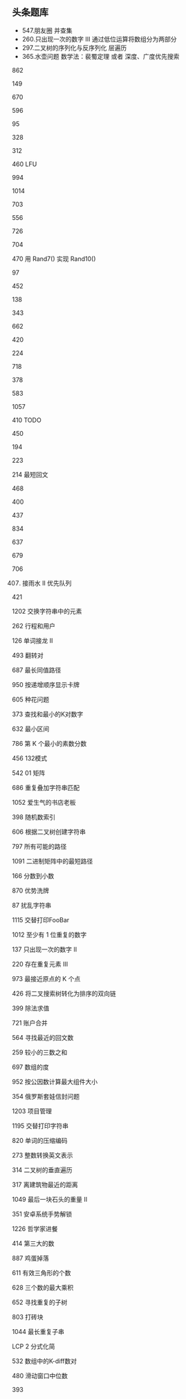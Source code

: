## 头条题库

- 547.朋友圈
    并查集
- 260.只出现一次的数字 III
    通过低位运算将数组分为两部分
- 297.二叉树的序列化与反序列化
    层遍历
- 365.水壶问题
    数学法：裴蜀定理 或者 深度、广度优先搜索

862 


149

670

596

95

328

312

460 LFU

994

1014

703

556

726

704

470 用 Rand7() 实现 Rand10()

97

452

138

343

662

420

224

718

378

583


1057


410 TODO


450

194

223

214 最短回文

468

400

437


834

637

679

706

407. 接雨水 II 优先队列

421

1202 交换字符串中的元素

262 行程和用户

126 单词接龙 II

493 翻转对

687 最长同值路径

950
按递增顺序显示卡牌

605
种花问题

373
查找和最小的K对数字

 632
最小区间


786
第 K 个最小的素数分数

456
132模式

 542
01 矩阵

686
重复叠加字符串匹配

1052
爱生气的书店老板

 398
随机数索引

606
根据二叉树创建字符串

 797
所有可能的路径

1091
二进制矩阵中的最短路径

166
分数到小数

870
优势洗牌


87
扰乱字符串

1115
交替打印FooBar

1012
至少有 1 位重复的数字

137
只出现一次的数字 II

220
存在重复元素 III

 973
最接近原点的 K 个点

426
将二叉搜索树转化为排序的双向链

399
除法求值


721
账户合并


564
寻找最近的回文数

259
较小的三数之和

697
数组的度

952
按公因数计算最大组件大小

354
俄罗斯套娃信封问题

1203
项目管理

1195
交替打印字符串

820
单词的压缩编码

 273
整数转换英文表示

314
二叉树的垂直遍历

317
离建筑物最近的距离

1049
最后一块石头的重量 II

351
安卓系统手势解锁


1226
哲学家进餐

414
第三大的数

887
鸡蛋掉落

611
有效三角形的个数


 628
三个数的最大乘积

652
寻找重复的子树

803
打砖块

1044
最长重复子串

LCP 2
分式化简

532
数组中的K-diff数对

 480
滑动窗口中位数


393
